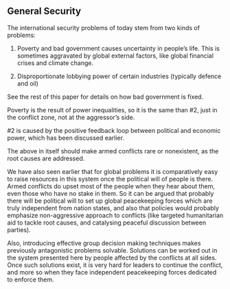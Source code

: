 ## General Security

The international security problems of today stem from two kinds of problems:

1. Poverty and bad government causes uncertainty in people’s life. This is sometimes aggravated by global external factors, like global financial crises and climate change.

2. Disproportionate lobbying power of certain industries \(typically defence and oil\)

See  the rest of this paper for details on how bad government is fixed.

Poverty is the result of power inequalities, so it is the same than \#2, just in the conflict zone, not at the aggressor’s side.

\#2 is caused by the positive feedback loop between political and economic power, which has been discussed earlier.

The above in itself should make armed conflicts rare or nonexistent, as the root causes are addressed.

We have also seen earlier that for global problems it is comparatively easy to raise resources in this system once the political will of people is there. Armed conflicts do upset most of the people when they hear about them, even those who have no stake in them. So it can be argued that probably there will be political will to set up global peacekeeping forces which are truly independent from nation states, and also that policies would probably emphasize non-aggressive approach to conflicts \(like targeted humanitarian aid to tackle root causes, and catalysing peaceful discussion between parties\).

Also, introducing effective group decision making techniques makes previously antagonistic problems solvable. Solutions can be worked out in the system presented here by people affected by the conflicts at all sides. Once such solutions exist, it is very hard for leaders to continue the conflict, and more so when they face independent peacekeeping forces dedicated to enforce them.


